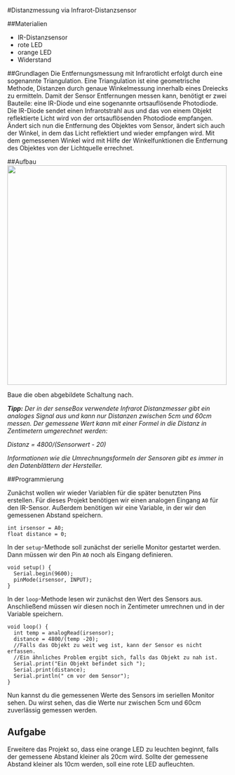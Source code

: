 #Distanzmessung via Infrarot-Distanzsensor

##Materialien
* IR-Distanzsensor
* rote LED
* orange LED
* Widerstand

##Grundlagen
Die Entfernungsmessung mit Infrarotlicht erfolgt durch eine sogenannte Triangulation.
Eine Triangulation ist eine geometrische Methode, Distanzen durch genaue Winkelmessung innerhalb eines Dreiecks zu ermitteln.
Damit der Sensor Entfernungen messen kann, benötigt er zwei Bauteile: eine IR-Diode und eine sogenannte ortsauflösende Photodiode.
Die IR-Diode sendet einen Infrarotstrahl aus und das von einem Objekt reflektierte Licht wird von der ortsauflösenden Photodiode empfangen.
Ändert sich nun die Entfernung des Objektes vom Sensor, ändert sich auch der Winkel, in dem das Licht reflektiert und wieder empfangen wird.
Mit dem gemessenen Winkel wird mit Hilfe der Winkelfunktionen die Entfernung des Objektes von der Lichtquelle errechnet. 

##Aufbau
<img src="https://raw.githubusercontent.com/sensebox/resources/master/images/edu/Aufbau_Station_4_IR.png" width="500"/>

Baue die oben abgebildete Schaltung nach.

***Tipp:*** *Der in der senseBox verwendete Infrarot Distanzmesser gibt ein analoges Signal aus und kann nur Distanzen zwischen 5cm und 60cm messen. Der gemessene Wert kann mit einer Formel in die Distanz in Zentimetern umgerechnet werden:*

*Distanz = 4800/(Sensorwert - 20)*

*Informationen wie die Umrechnungsformeln der Sensoren gibt es immer in den Datenblättern der Hersteller.*

##Programmierung

Zunächst wollen wir wieder Variablen für die später benutzten Pins erstellen. Für dieses Projekt benötigen wir einen analogen Eingang `A0` für den IR-Sensor.
Außerdem benötigen wir eine Variable, in der wir den gemessenen Abstand speichern. 

```arduino
int irsensor = A0;
float distance = 0;
```
In der `setup`-Methode soll zunächst der serielle Monitor gestartet werden. Dann müssen wir den Pin `A0` noch als Eingang definieren. 
```
void setup() {
  Serial.begin(9600);
  pinMode(irsensor, INPUT);
}
```
In der `loop`-Methode lesen wir zunächst den Wert des Sensors aus. Anschließend müssen wir diesen noch in Zentimeter umrechnen und in der Variable speichern. 
```arduino
void loop() {
  int temp = analogRead(irsensor);
  distance = 4800/(temp -20);
  //Falls das Objekt zu weit weg ist, kann der Sensor es nicht erfassen.
  //Ein ähnliches Problem ergibt sich, falls das Objekt zu nah ist. 
  Serial.print("Ein Objekt befindet sich ");
  Serial.print(distance);
  Serial.println(" cm vor dem Sensor");
}
```
Nun kannst du die gemessenen Werte des Sensors im seriellen Monitor sehen. Du wirst sehen, das die Werte nur zwischen 5cm und 60cm zuverlässig gemessen werden. 

## Aufgabe

Erweitere das Projekt so, dass eine orange LED zu leuchten beginnt, falls der gemessene Abstand kleiner als 20cm wird. 
Sollte der gemessene Abstand kleiner als 10cm werden, soll eine rote LED aufleuchten. 
